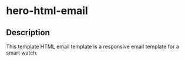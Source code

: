 # hero-html-email

## Description

This template HTML email template is a responsive email template for a smart watch.